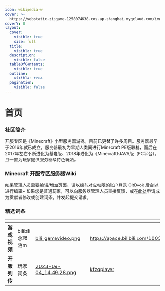 ```yaml
---
icon: wikipedia-w
cover: >-
  https://webstatic-zijgame-1258074638.cos.ap-shanghai.myqcloud.com/img/wiki/wikibanner_5thstyle.png
coverY: 0
layout:
  cover:
    visible: true
    size: full
  title:
    visible: true
  description:
    visible: false
  tableOfContents:
    visible: true
  outline:
    visible: true
  pagination:
    visible: false
---
```


# 首页

### 社区简介

开服专区是《Minecraft》小型服务器游戏。目前已更替了许多周目。服务器最早于2016年就已成立，服务器最初为早期人类间进行Minecraft PE版联机，而后在2017年左右不断进化为基岩版、2018年进化为《Minecraft》JAVA版（PC平台）， 且一直为玩家提供服务器级特色玩法。

### Minecraft 开服专区服务器Wiki

如果管理人员需要编辑/增加页面，请以拥有对应权限的账户登录 GitBook 后台以进行编辑\~ 如果您是普通玩家，可以向服务器管理人员直接反馈，或在[此处](https://github.com/yuzoguozhi/KFZQ-Wiki)申请成为贡献者修改或创建词条，并发起提交请求。

### 精选词条

<table data-view="cards"><thead><tr><th></th><th></th><th data-hidden data-card-cover data-type="files"></th><th data-hidden></th><th data-hidden data-card-target data-type="content-ref"></th></tr></thead><tbody><tr><td><strong>游戏视频</strong></td><td>bilibili @寂陌m</td><td><a href=".gitbook/assets/bili_gamevideo.png">bili_gamevideo.png</a></td><td></td><td><a href="https://space.bilibili.com/18031962">https://space.bilibili.com/18031962</a></td></tr><tr><td><strong>开服列传</strong></td><td>玩家词条</td><td><a href=".gitbook/assets/2023-09-04_14.49.28.png">2023-09-04_14.49.28.png</a></td><td></td><td><a href="story/kfzqplayer/">kfzqplayer</a></td></tr></tbody></table>
